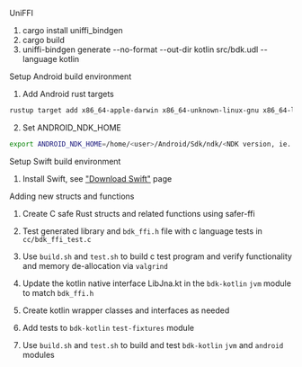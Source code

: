 
UniFFI

1. cargo install uniffi_bindgen 
2. cargo build
3. uniffi-bindgen generate --no-format --out-dir kotlin src/bdk.udl --language kotlin

Setup Android build environment

1. Add Android rust targets

```sh
rustup target add x86_64-apple-darwin x86_64-unknown-linux-gnu x86_64-linux-android aarch64-linux-android armv7-linux-androideabi i686-linux-android
```

2. Set ANDROID_NDK_HOME

```sh
export ANDROID_NDK_HOME=/home/<user>/Android/Sdk/ndk/<NDK version, ie. 21.4.7075529>
```

Setup Swift build environment

1. Install Swift, see ["Download Swift"](https://swift.org/download/) page

Adding new structs and functions

1. Create C safe Rust structs and related functions using safer-ffi

2. Test generated library and `bdk_ffi.h` file with c language tests in `cc/bdk_ffi_test.c`

3. Use `build.sh` and `test.sh` to build c test program and verify functionality and 
   memory de-allocation via `valgrind` 

4. Update the kotlin native interface LibJna.kt in the `bdk-kotlin` `jvm` module to match `bdk_ffi.h`

5. Create kotlin wrapper classes and interfaces as needed

6. Add tests to `bdk-kotlin` `test-fixtures` module 

7. Use `build.sh` and `test.sh` to build and test `bdk-kotlin` `jvm` and `android` modules